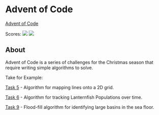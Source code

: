 # Advent of Code

[Advent of Code](https://adventofcode.com)

Scores:
![](https://img.shields.io/badge/2021%20📅-blue) ![](https://img.shields.io/badge/stars%20⭐-22-yellow)


## About

Advent of Code is a series of challenges for the Christmas season that require writing simple algorithms to solve.

Take for Example:

[Task 5](2021/05/tasks.mjs) - Algorithm for mapping lines onto a 2D grid.

[Task 6](2021/06/tasks.mjs) - Algorithm for tracking Lanternfish Populations over time.

[Task 9](2021/09/tasks.mjs) - Flood-fill algorithm for identifying large basins in the sea floor.